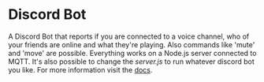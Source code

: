 # Discord Bot

A Discord Bot that reports if you are connected to a voice channel, who of your friends are online and what they're playing. Also commands like 'mute' and 'move' are possible. Everything works on a Node.js server connected to MQTT.
It's also possible to change the _server.js_ to run whatever discord bot you like.
For more information visit the [docs](https://github.com/MikeVensel/addon-discord_bot/blob/main/DOCS.md).
